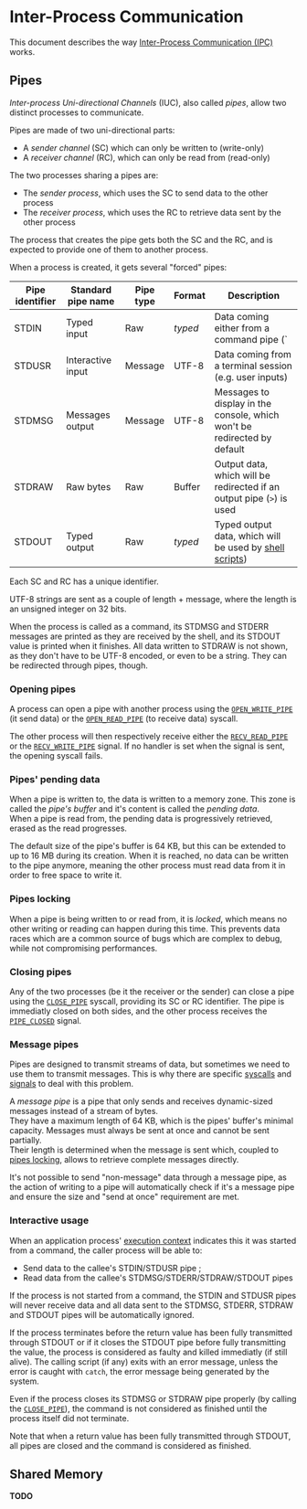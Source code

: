 # Inter-Process Communication

This document describes the way [Inter-Process Communication (IPC)](../technical/ipc.md) works.

## Pipes

_Inter-process Uni-directional Channels_ (IUC), also called _pipes_, allow two distinct processes to communicate.

Pipes are made of two uni-directional parts:

- A _sender channel_ (SC) which can only be written to (write-only)
- A _receiver channel_ (RC), which can only be read from (read-only)

The two processes sharing a pipes are:

- The _sender process_, which uses the SC to send data to the other process
- The _receiver process_, which uses the RC to retrieve data sent by the other process

The process that creates the pipe gets both the SC and the RC, and is expected to provide one of them to another process.

When a process is created, it gets several "forced" pipes:

| Pipe identifier | Standard pipe name | Pipe type | Format  | Description                                                                                                |
| --------------- | ------------------ | --------- | ------- | ---------------------------------------------------------------------------------------------------------- |
| STDIN           | Typed input        | Raw       | _typed_ | Data coming either from a command pipe (`|`) or, if the input format is `buffer`, from an input pipe (`<`) |
| STDUSR          | Interactive input  | Message   | UTF-8   | Data coming from a terminal session (e.g. user inputs)                                                     |
| STDMSG          | Messages output    | Message   | UTF-8   | Messages to display in the console, which won't be redirected by default                                   |
| STDRAW          | Raw bytes          | Raw       | Buffer  | Output data, which will be redirected if an output pipe (`>`) is used                                      |
| STDOUT          | Typed output       | Raw       | _typed_ | Typed output data, which will be used by [shell scripts](shell-scripting.md))                              |

Each SC and RC has a unique identifier.

UTF-8 strings are sent as a couple of length + message, where the length is an unsigned integer on 32 bits.

When the process is called as a command, its STDMSG and STDERR messages are printed as they are received by the shell, and its STDOUT value is printed when it finishes. All data written to STDRAW is not shown, as they don't have to be UTF-8 encoded, or even to be a string. They can be redirected through pipes, though.

### Opening pipes

A process can open a pipe with another process using the [`OPEN_WRITE_PIPE`](syscalls.md#0x40-open_write_pipe) (it send data) or the [`OPEN_READ_PIPE`](syscalls.md#0x41-open_read_pipe) (to receive data) syscall.

The other process will then respectively receive either the [`RECV_READ_PIPE`](signals.md#0x40-recv_read_pipe) or the [`RECV_WRITE_PIPE`](signals.md#0x41-recv_write_pipe) signal. If no handler is set when the signal is sent, the opening syscall fails.

### Pipes' pending data

When a pipe is written to, the data is written to a memory zone. This zone is called the _pipe's buffer_ and it's content is called the _pending data_.  
When a pipe is read from, the pending data is progressively retrieved, erased as the read progresses.

The default size of the pipe's buffer is 64 KB, but this can be extended to up to 16 MB during its creation.
When it is reached, no data can be written to the pipe anymore, meaning the other process must read data from it in order to free space to write it.

### Pipes locking

When a pipe is being written to or read from, it is _locked_, which means no other writing or reading can happen during this time. This prevents data races which are a common source of bugs which are complex to debug, while not compromising performances.

### Closing pipes

Any of the two processes (be it the receiver or the sender) can close a pipe using the [`CLOSE_PIPE`](syscalls.md#0x46-close_pipe) syscall, providing its SC or RC identifier. The pipe is immediatly closed on both sides, and the other process receives the [`PIPE_CLOSED`](signals.md#0x42-pipe_closed) signal.

### Message pipes

Pipes are designed to transmit streams of data, but sometimes we need to use them to transmit messages. This is why there are specific [syscalls](syscalls.md) and [signals](signals.md) to deal with this problem.

A _message pipe_ is a pipe that only sends and receives dynamic-sized messages instead of a stream of bytes.  
They have a maximum length of 64 KB, which is the pipes' buffer's minimal capacity. Messages must always be sent at once and cannot be sent partially.  
Their length is determined when the message is sent which, coupled to [pipes locking](#pipes-locking), allows to retrieve complete messages directly.

It's not possible to send "non-message" data through a message pipe, as the action of writing to a pipe will automatically check if it's a message pipe and ensure the size and "send at once" requirement are met.

### Interactive usage

When an application process' [execution context](applications/context.md#execution-context) indicates this it was started from a command, the caller process will be able to:

- Send data to the callee's STDIN/STDUSR pipe ;
- Read data from the callee's STDMSG/STDERR/STDRAW/STDOUT pipes

If the process is not started from a command, the STDIN and STDUSR pipes will never receive data and all data sent to the STDMSG, STDERR, STDRAW and STDOUT pipes will be automatically ignored.

If the process terminates before the return value has been fully transmitted through STDOUT or if it closes the STDOUT pipe before fully transmitting the value, the process is considered as faulty and killed immediatly (if still alive). The calling script (if any) exits with an error message, unless the error is caught with `catch`, the error message being generated by the system.

Even if the process closes its STDMSG or STDRAW pipe properly (by calling the [`CLOSE_PIPE`](syscalls.md#0x46-close_pipe)), the command is not considered as finished until the process itself did not terminate.

Note that when a return value has been fully transmitted through STDOUT, all pipes are closed and the command is considered as finished.

## Shared Memory

**TODO**
